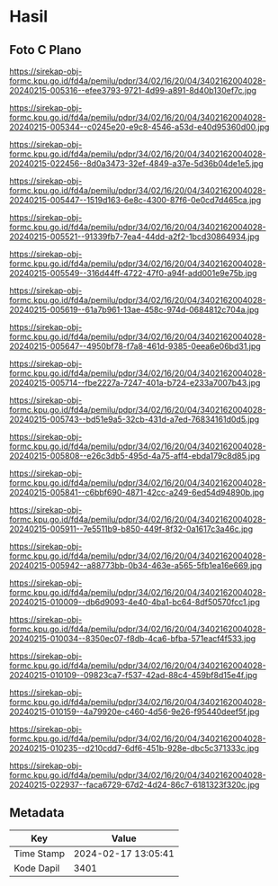 # Hasil

## Foto C Plano

https://sirekap-obj-formc.kpu.go.id/fd4a/pemilu/pdpr/34/02/16/20/04/3402162004028-20240215-005316--efee3793-9721-4d99-a891-8d40b130ef7c.jpg

https://sirekap-obj-formc.kpu.go.id/fd4a/pemilu/pdpr/34/02/16/20/04/3402162004028-20240215-005344--c0245e20-e9c8-4546-a53d-e40d95360d00.jpg

https://sirekap-obj-formc.kpu.go.id/fd4a/pemilu/pdpr/34/02/16/20/04/3402162004028-20240215-022456--8d0a3473-32ef-4849-a37e-5d36b04de1e5.jpg

https://sirekap-obj-formc.kpu.go.id/fd4a/pemilu/pdpr/34/02/16/20/04/3402162004028-20240215-005447--1519d163-6e8c-4300-87f6-0e0cd7d465ca.jpg

https://sirekap-obj-formc.kpu.go.id/fd4a/pemilu/pdpr/34/02/16/20/04/3402162004028-20240215-005521--91339fb7-7ea4-44dd-a2f2-1bcd30864934.jpg

https://sirekap-obj-formc.kpu.go.id/fd4a/pemilu/pdpr/34/02/16/20/04/3402162004028-20240215-005549--316d44ff-4722-47f0-a94f-add001e9e75b.jpg

https://sirekap-obj-formc.kpu.go.id/fd4a/pemilu/pdpr/34/02/16/20/04/3402162004028-20240215-005619--61a7b961-13ae-458c-974d-0684812c704a.jpg

https://sirekap-obj-formc.kpu.go.id/fd4a/pemilu/pdpr/34/02/16/20/04/3402162004028-20240215-005647--4950bf78-f7a8-461d-9385-0eea6e06bd31.jpg

https://sirekap-obj-formc.kpu.go.id/fd4a/pemilu/pdpr/34/02/16/20/04/3402162004028-20240215-005714--fbe2227a-7247-401a-b724-e233a7007b43.jpg

https://sirekap-obj-formc.kpu.go.id/fd4a/pemilu/pdpr/34/02/16/20/04/3402162004028-20240215-005743--bd51e9a5-32cb-431d-a7ed-76834161d0d5.jpg

https://sirekap-obj-formc.kpu.go.id/fd4a/pemilu/pdpr/34/02/16/20/04/3402162004028-20240215-005808--e26c3db5-495d-4a75-aff4-ebda179c8d85.jpg

https://sirekap-obj-formc.kpu.go.id/fd4a/pemilu/pdpr/34/02/16/20/04/3402162004028-20240215-005841--c6bbf690-4871-42cc-a249-6ed54d94890b.jpg

https://sirekap-obj-formc.kpu.go.id/fd4a/pemilu/pdpr/34/02/16/20/04/3402162004028-20240215-005911--7e5511b9-b850-449f-8f32-0a1617c3a46c.jpg

https://sirekap-obj-formc.kpu.go.id/fd4a/pemilu/pdpr/34/02/16/20/04/3402162004028-20240215-005942--a88773bb-0b34-463e-a565-5fb1ea16e669.jpg

https://sirekap-obj-formc.kpu.go.id/fd4a/pemilu/pdpr/34/02/16/20/04/3402162004028-20240215-010009--db6d9093-4e40-4ba1-bc64-8df50570fcc1.jpg

https://sirekap-obj-formc.kpu.go.id/fd4a/pemilu/pdpr/34/02/16/20/04/3402162004028-20240215-010034--8350ec07-f8db-4ca6-bfba-571eacf4f533.jpg

https://sirekap-obj-formc.kpu.go.id/fd4a/pemilu/pdpr/34/02/16/20/04/3402162004028-20240215-010109--09823ca7-f537-42ad-88c4-459bf8d15e4f.jpg

https://sirekap-obj-formc.kpu.go.id/fd4a/pemilu/pdpr/34/02/16/20/04/3402162004028-20240215-010159--4a79920e-c460-4d56-9e26-f95440deef5f.jpg

https://sirekap-obj-formc.kpu.go.id/fd4a/pemilu/pdpr/34/02/16/20/04/3402162004028-20240215-010235--d210cdd7-6df6-451b-928e-dbc5c371333c.jpg

https://sirekap-obj-formc.kpu.go.id/fd4a/pemilu/pdpr/34/02/16/20/04/3402162004028-20240215-022937--faca6729-67d2-4d24-86c7-6181323f320c.jpg


## Metadata

| Key        | Value               |
| ---------- | ------------------- |
| Time Stamp | 2024-02-17 13:05:41 |
| Kode Dapil | 3401                |



